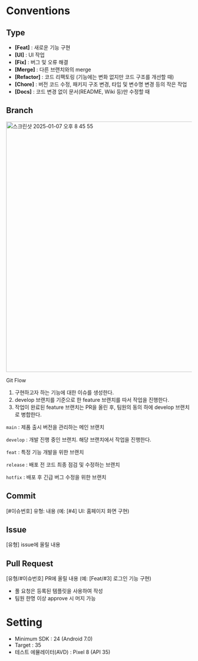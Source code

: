 # Conventions

## Type
* **[Feat]** : 새로운 기능 구현 
* **[UI]** : UI 작업 
* **[Fix]** : 버그 및 오류 해결 
* **[Merge]** : 다른 브랜치와의 merge
* **[Refactor]** : 코드 리팩토링 (기능에는 변화 없지만 코드 구조를 개선할 때)
* **[Chore]** : 버전 코드 수정, 패키지 구조 변경, 타입 및 변수명 변경 등의 작은 작업 
* **[Docs]** : 코드 변경 없이 문서(README, Wiki 등)만 수정할 때

## Branch
<img width="680" alt="스크린샷 2025-01-07 오후 8 45 55" src="https://github.com/user-attachments/assets/c3bc45a2-8d00-429f-b1c0-32ef3b2ee492" />

Git Flow

1. 구현하고자 하는 기능에 대한 이슈를 생성한다.
2. develop 브랜치를 기준으로 한 feature 브랜치를 따서 작업을 진행한다.
3. 작업이 완료된 feature 브랜치는 PR을 올린 후, 팀원의 동의 하에 develop 브랜치로 병합한다.

`main` : 제품 출시 버전을 관리하는 메인 브랜치

`develop` : 개발 진행 중인 브랜치. 해당 브랜치에서 작업을 진행한다.

`feat` : 특정 기능 개발을 위한 브랜치

`release` : 배포 전 코드 최종 점검 및 수정하는 브랜치

`hotfix` : 배포 후 긴급 버그 수정을 위한 브랜치

## Commit
[#이슈번호] 유형: 내용 (예: [#4] UI: 홈페이지 화면 구현) 

## Issue
[유형] issue에 올릴 내용

## Pull Request
[유형/#이슈번호] PR에 올릴 내용 (예: [Feat/#3] 로그인 기능 구현)

- 풀 요청은 등록된 템플릿을 사용하여 작성
- 팀원 한명 이상 approve 시 머지 가능

# Setting
- Minimum SDK : 24 (Android 7.0)
- Target : 35
- 테스트 에뮬레이터(AVD) : Pixel 8 (API 35)



